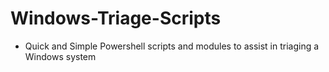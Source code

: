 # Windows-Triage-Scripts

* Quick and Simple Powershell scripts and modules to assist in triaging a Windows system
